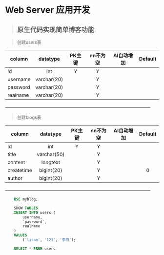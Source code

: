 # Web Server 应用开发

>## 原生代码实现简单博客功能

> 创建users表

| column        | datatype    |  PK主键      | nn不为空 | AI自动增加        | Default |
| --------      | :-----:     | :----:      | :----:   | :----:           | :----:  |
| id            |int          |   Y         |  Y       |                  |         |
| username      | varchar(20) |             |  Y       |                  |         |
| password      | varchar(20) |             |  Y       |                  |         |
| realname      | varchar(20) |             |  Y       |                  |         |
——————————————————————————————————


> 创建blogs表

| column        | datatype    |  PK主键      | nn不为空 | AI自动增加       | Default |
| --------      | :-----:     | :----:      | :----:   | :----:           | :----:  |
| id            |int          |   Y         |  Y       |                  |         |
| title      | varchar(50) |             |  Y       |                  |         |
| content      | longtext|             |  Y       |                  |         |
| createtime      | bigint(20) |             |  Y       |                  |     0    |
| author      | bigint(20) |             |  Y       |                  |         |
——————————————————————————————————


```SQL
    USE myblog;

    SHOW TABLES 
    INSERT INTO users (
        username,
        `password`,
        realname
    )
    VALUES
        ('lisan', '123', '李四');

    SELECT * FROM users
```